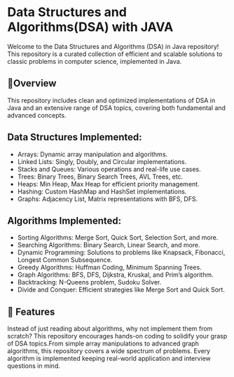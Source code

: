 
# Data Structures and Algorithms(DSA) with JAVA 

Welcome to the Data Structures and Algorithms (DSA) in Java repository! This repository is a curated collection of efficient and scalable solutions to classic problems in computer science, implemented in Java.


## 🚀Overview

This repository includes clean and optimized implementations of DSA in Java and an extensive range of DSA topics, covering both fundamental and advanced concepts.

##  Data Structures Implemented:

- Arrays: Dynamic array manipulation and algorithms.
- Linked Lists: Singly, Doubly, and Circular implementations.
- Stacks and Queues: Various operations and real-life use cases.
- Trees: Binary Trees, Binary Search Trees, AVL Trees, etc.
- Heaps: Min Heap, Max Heap for efficient priority management.
- Hashing: Custom HashMap and HashSet implementations.
- Graphs: Adjacency List, Matrix representations with BFS, DFS.

##  Algorithms Implemented:

- Sorting Algorithms: Merge Sort, Quick Sort, Selection Sort, and more.
- Searching Algorithms: Binary Search, Linear Search, and more.
- Dynamic Programming: Solutions to problems like Knapsack, Fibonacci, Longest Common Subsequence.
- Greedy Algorithms: Huffman Coding, Minimum Spanning Trees.
- Graph Algorithms: BFS, DFS, Dijkstra, Kruskal, and Prim’s algorithm.
- Backtracking: N-Queens problem, Sudoku Solver.
- Divide and Conquer: Efficient strategies like Merge Sort and Quick Sort.


## 🌟 Features

Instead of just reading about algorithms, why not implement them from scratch? This repository encourages hands-on coding to solidify your grasp of DSA topics.From simple array manipulations to advanced graph algorithms, this repository covers a wide spectrum of problems. Every algorithm is implemented keeping real-world application and interview questions in mind.

